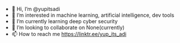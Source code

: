 - 👋 Hi, I’m @yupitsadi
- 👀 I’m interested in machine learning, artificial intelligence, dev tools
- 🌱 I’m currently learning deep cyber security
- 💞️ I’m looking to collaborate on None(currently)
- 📫 How to reach me https://linktr.ee/yup_its_adi

<!---
yupitsadi/yupitsadi is a ✨ special ✨ repository because its `README.md` (this file) appears on your GitHub profile.
You can click the Preview link to take a look at your changes.
--->

